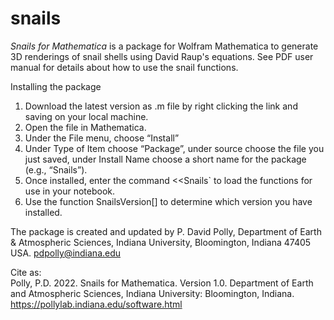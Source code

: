 # snails
<i>Snails for Mathematica</i> is a package for Wolfram Mathematica to generate 3D renderings of snail shells using David Raup's equations.  See PDF user manual for details about how to use the snail functions.

Installing the package
<ol>
<li>Download the latest version as .m file by right clicking the link and saving on your local machine.</li>
<li>Open the file in Mathematica.</li>
<li>Under the File menu, choose “Install”</li>
<li>Under Type of Item choose “Package”, under source choose the file you just saved, under Install Name choose a short name for the package (e.g., “Snails”).</li>
<li>Once installed, enter the command &lt;&lt;Snails` to load the functions for use in your notebook.</li>
<li>Use the function SnailsVersion[] to determine which version you have installed.</li>
</ol>

The package is created and updated by P. David Polly, Department of Earth & Atmospheric Sciences, Indiana University, Bloomington, Indiana 47405  USA.  pdpolly@indiana.edu

Cite as:  
Polly, P.D.  2022.  Snails for Mathematica. Version 1.0. Department of Earth and Atmospheric Sciences, Indiana University: Bloomington, Indiana. https://pollylab.indiana.edu/software.html
